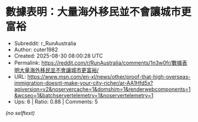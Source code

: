 # 數據表明：大量海外移民並不會讓城市更富裕

- Subreddit: r_RunAustralia
- Author: cuter1982
- Created: 2025-08-30 08:00:28 UTC
- Permalink: https://reddit.com/r/RunAustralia/comments/1n3w0fr/數據表明大量海外移民並不會讓城市更富裕/
- URL: https://www.msn.com/en-xl/news/other/proof-that-high-overseas-immigration-doesnt-make-your-city-richer/ar-AA1Hfd5x?apiversion=v2&noservercache=1&domshim=1&renderwebcomponents=1&wcseo=1&batchservertelemetry=1&noservertelemetry=1
- Ups: 6 | Ratio: 0.88 | Comments: 5

_(no selftext)_
